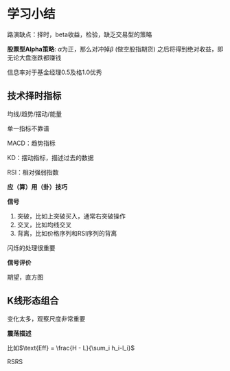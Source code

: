 # 学习小结

路演缺点：择时，beta收益，检验，缺乏交易型的策略

**股票型Alpha策略**: $\alpha$为正，那么对冲掉$\beta$ (做空股指期货) 之后将得到绝对收益，即无论大盘涨跌都赚钱

信息率对于基金经理0.5及格1.0优秀

## 技术择时指标

均线/趋势/摆动/能量

单一指标不靠谱

MACD：趋势指标

KD：摆动指标，描述过去的数据

RSI：相对强弱指数

**应（算）用（卦）技巧**

**信号**

1. 突破，比如上突破买入，通常右突破操作
2. 交叉，比如均线交叉
3. 背离，比如价格序列和RSI序列的背离

闪烁的处理很重要

**信号评价** 

期望，直方图

## K线形态组合

变化太多，观察尺度非常重要

**震荡描述**

比如$\text{Eff} = \frac{H - L}{\sum_i h_i-l_i}$

RSRS